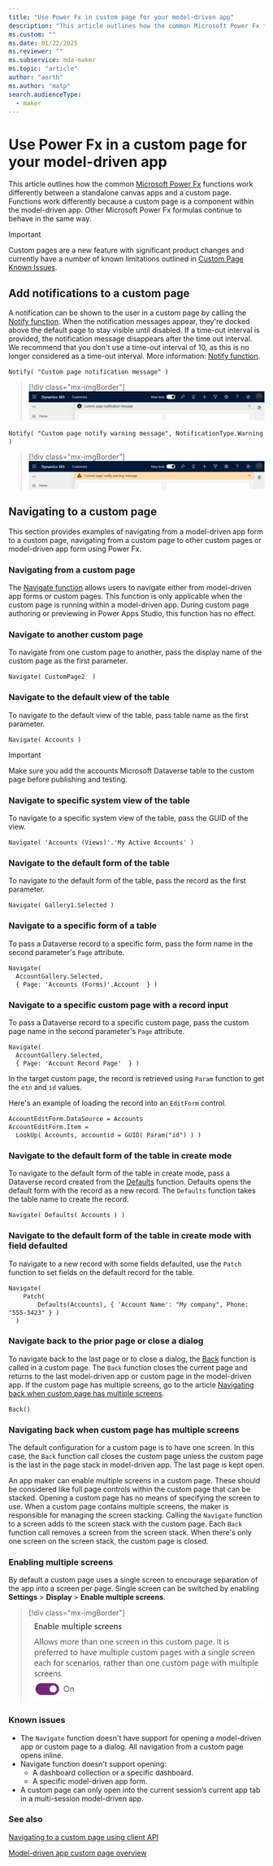 ```yaml
---
title: "Use Power Fx in custom page for your model-driven app" 
description: "This article outlines how the common Microsoft Power Fx functions work within a custom page."
ms.custom: ""
ms.date: 01/22/2025
ms.reviewer: ""
ms.subservice: mda-maker
ms.topic: "article"
author: "aorth"
ms.author: "matp"
search.audienceType: 
  - maker
---
```

# Use Power Fx in a custom page for your model-driven app

This article outlines how the common [Microsoft Power Fx](../canvas-apps/formula-reference.md) functions work differently between a standalone canvas apps and a custom page. Functions work differently because a custom page is a component within the model-driven app. Other Microsoft Power Fx formulas continue to behave in the same way.

> [!IMPORTANT]
> Custom pages are a new feature with significant product changes and currently have a number of known limitations outlined in [Custom Page Known Issues](model-app-page-issues.md).

## Add notifications to a custom page

A notification can be shown to the user in a custom page by calling the [Notify function](../canvas-apps/functions/function-showerror.md). When the notification messages appear, they're docked above the default page to stay visible until disabled. If a time-out interval is provided, the notification message disappears after the time out interval. We recommend that you don't use a time-out interval of 10, as this is no longer considered as a time-out interval. More information: [Notify function](../canvas-apps/functions/function-showerror.md).

```power-fx
Notify( "Custom page notification message" )
```

> [!div class="mx-imgBorder"]
> ![Custom page notify information message bar](media/page-powerfx-in-model-app/custom-page-notify-information.png "Custom page notify information message bar")

```power-fx
Notify( "Custom page notify warning message", NotificationType.Warning )
```

> [!div class="mx-imgBorder"]
> ![Custom page notify warning message bar](media/page-powerfx-in-model-app/custom-page-notify-warning.png "Custom page notify warning message bar")

## Navigating to a custom page

This section provides examples of navigating from a model-driven app form to a custom page, navigating from a custom page to other custom pages or model-driven app form using Power Fx.

### Navigating from a custom page

The [Navigate function](../canvas-apps/functions/function-navigate.md) allows users to navigate either from model-driven app forms or custom pages. This function is only applicable when the custom page is running within a model-driven app. During custom page authoring or previewing in Power Apps Studio, this function has no effect.

### Navigate to another custom page

To navigate from one custom page to another, pass the display name of the custom page as the first parameter.

```power-fx
Navigate( CustomPage2  )
```

### Navigate to the default view of the table

To navigate to the default view of the table, pass table name as the first parameter.

```power-fx
Navigate( Accounts )
```

> [!IMPORTANT]
> Make sure you add the accounts Microsoft Dataverse table to the custom page before publishing and testing.

### Navigate to specific system view of the table

To navigate to a specific system view of the table, pass the GUID of the view.

```power-fx
Navigate( 'Accounts (Views)'.'My Active Accounts' )
```

### Navigate to the default form of the table

To navigate to the default form of the table, pass the record as the first parameter.

```power-fx
Navigate( Gallery1.Selected )
```

### Navigate to a specific form of a table

To pass a Dataverse record to a specific form, pass the form name in the second parameter's `Page` attribute.

```power-fx
Navigate( 
  AccountGallery.Selected, 
  { Page: 'Accounts (Forms)'.Account  } )
```

### Navigate to a specific custom page with a record input

To pass a Dataverse record to a specific custom page, pass the custom page name in the second parameter's `Page` attribute.

```power-fx
Navigate( 
  AccountGallery.Selected, 
  { Page: 'Account Record Page'  } )
```

In the target custom page, the record is retrieved using `Param` function to get the `etn` and `id` values.

Here's an example of loading the record into an `EditForm` control.

```power-fx
AccountEditForm.DataSource = Accounts
AccountEditForm.Item = 
  LookUp( Accounts, accountid = GUID( Param("id") ) )
```

### Navigate to the default form of the table in create mode

To navigate to the default form of the table in create mode, pass a Dataverse record created from the [Defaults](../canvas-apps/functions/function-defaults.md) function. Defaults opens the default form with the record as a new record. The `Defaults` function takes the table name to create the record.

```power-fx
Navigate( Defaults( Accounts ) )
```

### Navigate to the default form of the table in create mode with field defaulted

To navigate to a new record with some fields defaulted, use the `Patch` function to set fields on the default record for the table.

```power-fx
Navigate(
	Patch(
		Defaults(Accounts), { 'Account Name': "My company", Phone: "555-3423" } ) 
  )
```

### Navigate back to the prior page or close a dialog

To navigate back to the last page or to close a dialog, the [Back](../canvas-apps/functions/function-navigate.md) function is called in a custom page. The `Back` function closes the current page and returns to the last model-driven app or custom page in the model-driven app. If the custom page has multiple screens, go to the article [Navigating back when custom page has multiple screens](#navigating-back-when-custom-page-has-multiple-screens).

```power-fx
Back()
```

### Navigating back when custom page has multiple screens

The default configuration for a custom page is to have one screen. In this case, the `Back` function call closes the custom page unless the custom page is the last in the page stack in model-driven app. The last page is kept open.

An app maker can enable multiple screens in a custom page. These should be considered like full page controls within the custom page that can be stacked. Opening a custom page has no means of specifying the screen to use. When a custom page contains multiple screens, the maker is responsible for managing the screen stacking. Calling the `Navigate` function to a screen adds to the screen stack with the custom page. Each `Back` function call removes a screen from the screen stack. When there's only one screen on the screen stack, the custom page is closed.

### Enabling multiple screens

By default a custom page uses a single screen to encourage separation of the app into a screen per page. Single screen can be switched by enabling **Settings** > **Display** > **Enable multiple screens**.

> [!div class="mx-imgBorder"]
> ![Custom page enable multiple screens](media/page-powerfx-in-model-app/custom-page-enable-multiple-screens.png "Custom page enable multiple screens")

### Known issues

- The `Navigate` function doesn't have support for opening a model-driven app or custom page to a dialog. All navigation from a custom page opens inline.
- Navigate function doesn't support opening:
   - A dashboard collection or a specific dashboard.
   - A specific model-driven app form.
- A custom page can only open into the current session’s current app tab in a multi-session model-driven app.

### See also

[Navigating to a custom page using client API](../../developer/model-driven-apps/clientapi/navigate-to-custom-page-examples.md)

[Model-driven app custom page overview](model-app-page-overview.md)
